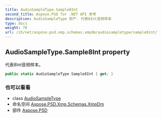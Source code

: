 ```yaml
---
title: AudioSampleType.Sample8Int
second_title: Aspose.PSD for .NET API 参考
description: AudioSampleType 财产. 代表8Int音频样本
type: docs
weight: 70
url: /zh/net/aspose.psd.xmp.schemas.xmpdm/audiosampletype/sample8int/
---
```

## AudioSampleType.Sample8Int property

代表8Int音频样本。

```csharp
public static AudioSampleType Sample8Int { get; }
```

### 也可以看看

* class [AudioSampleType](../)
* 命名空间 [Aspose.PSD.Xmp.Schemas.XmpDm](../../audiosampletype/)
* 部件 [Aspose.PSD](../../../)


